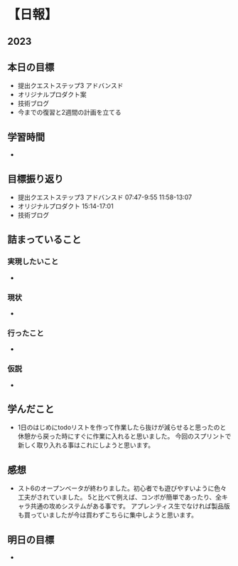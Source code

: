 # 【日報】
## 2023
## 本日の目標
- 提出クエストステップ3 アドバンスド
- オリジナルプロダクト案
- 技術ブログ
- 今までの復習と2週間の計画を立てる 

## 学習時間
- 

## 目標振り返り
- 提出クエストステップ3 アドバンスド 07:47-9:55 11:58-13:07 
- オリジナルプロダクト 15:14-17:01
- 技術ブログ

## 詰まっていること
### 実現したいこと 
- 
### 現状
- 
### 行ったこと 
- 
### 仮説
- 

## 学んだこと
- 1日のはじめにtodoリストを作って作業したら抜けが減らせると思ったのと休憩から戻った時にすぐに作業に入れると思いました。
今回のスプリントで新しく取り入れる事はこれにしようと思います。

## 感想
- スト6のオープンベータが終わりました。初心者でも遊びやすいように色々工夫がされていました。
5と比べて例えば、コンボが簡単であったり、全キャラ共通の攻めシステムがある事です。
アプレンティス生でなければ製品版も買っていましたが今は買わずこちらに集中しようと思います。

## 明日の目標
- 


